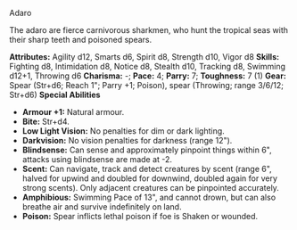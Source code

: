 Adaro

The adaro are fierce carnivorous sharkmen, who hunt the tropical seas
with their sharp teeth and poisoned spears.

**Attributes:** Agility d12, Smarts d6, Spirit d8, Strength d10, Vigor
d8
**Skills:** Fighting d8, Intimidation d8, Notice d8, Stealth d10,
Tracking d8, Swimming d12+1, Throwing d6
**Charisma:** -; **Pace:** 4; **Parry:** 7; **Toughness:** 7 (1)
**Gear:** Spear (Str+d6; Reach 1"; Parry +1; Poison), spear (Throwing;
range 3/6/12; Str+d6)
**Special Abilities**
- **Armour +1:** Natural armour.
- **Bite:** Str+d4.
- **Low Light Vision:** No penalties for dim or dark lighting.
- **Darkvision:** No vision penalties for darkness (range 12").
- **Blindsense:** Can sense and approximately pinpoint things within
6", attacks using blindsense are made at -2.
- **Scent:** Can navigate, track and detect creatures by scent (range
6", halved for upwind and doubled for downwind, doubled again for very
strong scents). Only adjacent creatures can be pinpointed accurately.
- **Amphibious:** Swimming Pace of 13", and cannot drown, but can also
breathe air and survive indefinitely on land.
- **Poison:** Spear inflicts lethal poison if foe is Shaken or wounded.

